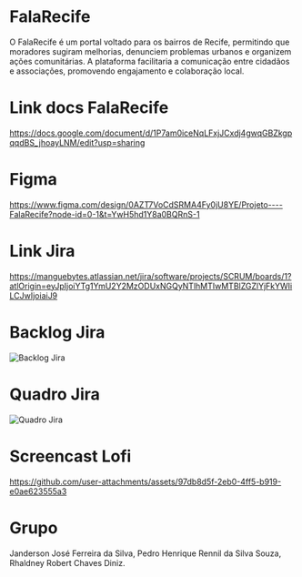 # FalaRecife
O FalaRecife é um portal voltado para os bairros de Recife, permitindo que moradores sugiram melhorias, denunciem problemas urbanos e organizem ações comunitárias. A plataforma facilitaria a comunicação entre cidadãos e associações, promovendo engajamento e colaboração local.

# Link docs FalaRecife
https://docs.google.com/document/d/1P7am0iceNqLFxjJCxdj4gwqGBZkgpqqdBS_jhoayLNM/edit?usp=sharing

# Figma
https://www.figma.com/design/0AZT7VoCdSRMA4Fy0jU8YE/Projeto----FalaRecife?node-id=0-1&t=YwH5hd1Y8a0BQRnS-1

# Link Jira
https://manguebytes.atlassian.net/jira/software/projects/SCRUM/boards/1?atlOrigin=eyJpIjoiYTg1YmU2Y2MzODUxNGQyNTlhMTIwMTBlZGZlYjFkYWIiLCJwIjoiaiJ9

# Backlog Jira
![Backlog Jira](https://github.com/user-attachments/assets/c6777440-f3a4-4d09-b7a9-cb1e7f7bf329)

# Quadro Jira
![Quadro Jira](https://github.com/user-attachments/assets/27a19549-1a58-4250-8625-389ffdf93ed2)

# Screencast Lofi
https://github.com/user-attachments/assets/97db8d5f-2eb0-4ff5-b919-e0ae623555a3



# Grupo
Janderson José Ferreira da Silva,
Pedro Henrique Rennil da Silva Souza,
Rhaldney Robert Chaves Diniz.

